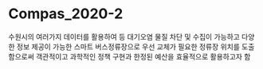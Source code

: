 # Compas_2020-2
수원시의 여러가지 데이터를 활용하여 등 대기오염 물질 차단 및 수집이 가능하고 다양한 정보 제공이 가능한 스마트 버스정류장으로 우선 교체가 필요한 정류장 위치를 도출함으로써 객관적이고 과학적인 정책 구현과 한정된 예산을 효율적으로 활용하고자 함
